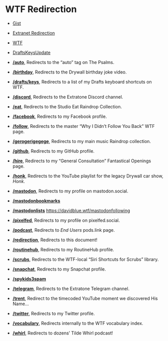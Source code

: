 # WTF Redirection
- [Gist](https://gist.github.com/extratone/1dcfb669e7f366ea32abcd0468e8c0d5)
- [Extranet Redirection](drafts://open?uuid=1C547BA9-D29F-4F2E-8B24-3F5872D329B6)
- [WTF](https://davidblue.wtf/drafts/218F8FAA-C0B9-4B4F-B896-3089E005E86E.html)
- [DraftsKeysUpdate](shortcuts://run-shortcut?name=DraftsKeysUpdate)


- [**/auto**](https://davidblue.wtf/auto), Redirects to the “auto” tag on The Psalms.
- [**/birthday**](https://davidblue.wtf/birthday), Redirects to the Drywall birthday joke video.
- [**/drafts/keys**](https://davidblue.wtf/drafts/keys), Redirects to a list of my Drafts keyboard shortcuts on WTF.
- [**/discord**](https://davidblue.wtf/discord), Redirects to the Extratone Discord channel.
- [**/eat**](https://davidblue.wtf/eat), Redirects to the Studio Eat Raindrop Collection.
- [**/facebook**](https://davidblue.wtf/facebook), Redirects to my Facebook profile.
- [**/follow**](https://davidblue.wtf/follow), Redirects to the master “Why I Didn’t Follow You Back” WTF page.
- [**/gerogerigegege**](https://davidblue.wtf/gerogerigegege), Redirects to my main music Raindrop collection.
- [**/github**](https://davidblue.wtf/github), Redirects to my GitHub profile.
- [**/hire**](https://davidblue.wtf/hire), Redirects to my “General Consultation” Fantastical Openings page.
- [**/honk**](https://davidblue.wtf/honk), Redirects to the YouTube playlist for the legacy Drywall car show, *Honk*.
- [**/mastodon**](https://davidblue.wtf/mastodon), Redirects to my profile on mastodon.social.
- [**/mastodonbookmarks**](https://davidblue.wtf/mastodonbookmarks)
- [**/mastodonlists**](https://davidblue.wtf/masto)
https://davidblue.wtf/mastodonfollowing
- [**/pixelfed**](https://davidblue.wtf/pixelfed), Redirects to my profile on pixelfed.social.
- [**/podcast**](https://davidblue.wtf/podcast), Redirects to *End Users* pods.link page.
- [**/redirection**](https://davidblue.wtf/redirection), Redirects to this document!
- [**/routinehub**](https://davidblue.wtf/routinehub), Redirects to my RoutineHub profile.
- [**/scrubs**](https://davidblue.wtf/scrubs), Redirects to the WTF-local “Siri Shortcuts for Scrubs” library.
- [**/snapchat**](https://davidblue.wtf/snapchat), Redirects to my Snapchat profile.
- [**/spykids3spam**](https://davidblue.wtf/spykids3spam)
- [**/telegram**](https://davidblue.wtf/telegram), Redirects to the Extratone Telegram channel.
- [**/trent**](https://davidblue.wtf/trent), Redirect to the timecoded YouTube moment we discovered His Name...
- [**/twitter**](https://davidblue.wtf/twitter), Redirects to my Twitter profile.
- [**/vocabulary**](https://davidblue.wtf/vocabulary), Redirects internally to the WTF vocabulary index.
- [**/whirl**](https://davidblue.wtf/whirl), Redirects to dozens’ Tilde Whirl podcast!